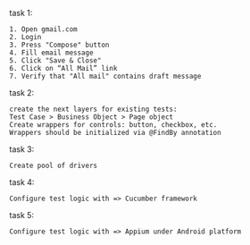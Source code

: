task 1:

    1. Open gmail.com
    2. Login
    3. Press "Compose" button
    4. Fill email message 
    5. Click "Save & Close"
    6. Click on “All Mail” link
    7. Verify that "All mail" contains draft message

task 2:

    create the next layers for existing tests:
    Test Case > Business Object > Page object 
    Create wrappers for controls: button, checkbox, etc.
    Wrappers should be initialized via @FindBy annotation

task 3:

    Create pool of drivers 
    
task 4:

    Configure test logic with => Cucumber framework 
       
task 5:
    
    Configure test logic with => Appium under Android platform

